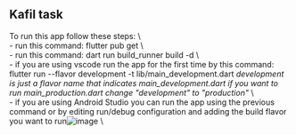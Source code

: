 ## Kafil task    
  To run this app follow these steps: \ \
    - run this command: flutter pub get \ \
    - run this command: dart run build_runner build -d \ \
    - if you are using vscode run the app for the first time by this command: flutter run --flavor development -t lib/main_development.dart  *development is just a flavor name that indicates main_development.dart if you want to run main_production.dart change "development" to "production"*  \ \
    - if you are using Android Studio you can run the app using the previous command or by editing run/debug configuration and adding the build flavor you want to run![image](https://github.com/MahmoudNabil14/kafil_task/assets/83550133/75d468fa-dd5a-4f11-8125-e02a46b9625a) \
